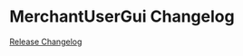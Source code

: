 # MerchantUserGui Changelog

[Release Changelog](https://github.com/spryker/merchant-user-gui/releases)
